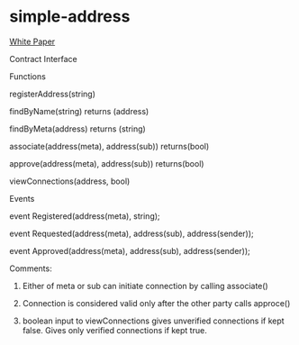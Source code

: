 # simple-address

[White Paper](https://docs.google.com/document/d/1-gT5OT1WHoQMbE1TA0rnf7LNO8i1h2Hq7YNQpI3Eh2U/edit#heading=h.8r8xt5pmlevk)


Contract Interface


Functions

registerAddress(string) 

findByName(string) returns (address)

findByMeta(address) returns (string)

associate(address(meta), address(sub)) returns(bool)

approve(address(meta), address(sub)) returns(bool)

viewConnections(address, bool)


Events

event Registered(address(meta), string);

event Requested(address(meta), address(sub), address(sender));

event Approved(address(meta), address(sub), address(sender));


Comments:

1) Either of meta or sub can initiate connection by calling associate() 

2) Connection is considered valid only after the other party calls approce() 

3) boolean input to viewConnections gives unverified connections if kept false. Gives only verified connections if kept true.


